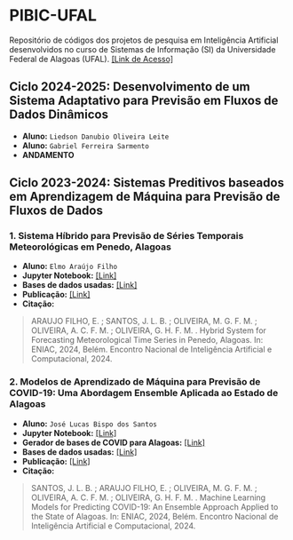 # PIBIC-UFAL
 Repositório de códigos dos projetos de pesquisa em Inteligência Artificial desenvolvidos no curso de Sistemas de Informação (SI) da Universidade Federal de Alagoas (UFAL). [[Link de Acesso]](https://sigaa.sig.ufal.br/sigaa/public/docente/pesquisa.jsf?siape=1244933)

 ## Ciclo 2024-2025: Desenvolvimento de um Sistema Adaptativo para Previsão em Fluxos de Dados Dinâmicos
 - **Aluno:** `Liedson Danubio Oliveira Leite`
 - **Aluno:** `Gabriel Ferreira Sarmento`
 - **ANDAMENTO**


 ## Ciclo 2023-2024: Sistemas Preditivos baseados em Aprendizagem de Máquina para Previsão de Fluxos de Dados

 ### 1. Sistema Híbrido para Previsão de Séries Temporais Meteorológicas em Penedo, Alagoas
 - **Aluno:** `Elmo Araújo Filho`
 - **Jupyter Notebook:** [[Link]](https://github.com/GustavoHFMO/PIBIC-UFAL/blob/main/Sistema%20H%C3%ADbrido%20-%20Dados%20de%20Clima%20-%20Elmo/Notebook%20-%20Sistema%20H%C3%ADbrido%20-%20Dados%20de%20Clima%20-%20Elmo.ipynb)
 - **Bases de dados usadas:** [[Link]](https://github.com/GustavoHFMO/PIBIC-UFAL/tree/main/Sistema%20H%C3%ADbrido%20-%20Dados%20de%20Clima%20-%20Elmo/Datasets)
 -  **Publicação:** [[Link]](https://sol.sbc.org.br/index.php/eniac/article/view/33813/33604)
 -  **Citação:**
 > ARAUJO FILHO, E. ; SANTOS, J. L. B. ; OLIVEIRA, M. G. F. M. ; OLIVEIRA, A. C. F. M. ; OLIVEIRA, G. H. F. M. . Hybrid System for Forecasting Meteorological Time Series in Penedo, Alagoas. In: ENIAC, 2024, Belém. Encontro Nacional de Inteligência Artificial e Computacional, 2024.

 ### 2. Modelos de Aprendizado de Máquina para Previsão de COVID-19: Uma Abordagem Ensemble Aplicada ao Estado de Alagoas
 - **Aluno:** `José Lucas Bispo dos Santos`
 - **Jupyter Notebook:** [[Link]](https://github.com/GustavoHFMO/PIBIC-UFAL/blob/main/Ensemble%20-%20Covid%20-%20Lucas/Notebook%20-%20Ensemble%20-%20Covid%20-%20Lucas.ipynb)
 - **Gerador de bases de COVID para Alagoas:** [[Link]](https://github.com/GustavoHFMO/PIBIC-UFAL/blob/main/Ensemble%20-%20Covid%20-%20Lucas/Notebook%20-%20Gerador%20das%20Séries%20de%20Covid.ipynb)
 - **Bases de dados usadas:** [[Link]](https://github.com/GustavoHFMO/PIBIC-UFAL/tree/main/Ensemble%20-%20Covid%20-%20Lucas/BASES%20DE%20DADOS)
 - **Publicação:** [[Link]](https://sol.sbc.org.br/index.php/eniac/article/view/33812/33603)
 - **Citação:**
 > SANTOS, J. L. B. ; ARAUJO FILHO, E. ; OLIVEIRA, M. G. F. M. ; OLIVEIRA, A. C. F. M. ; OLIVEIRA, G. H. F. M. . Machine Learning Models for Predicting COVID-19: An Ensemble Approach Applied to the State of Alagoas. In: ENIAC, 2024, Belém. Encontro Nacional de Inteligência Artificial e Computacional, 2024.
 

